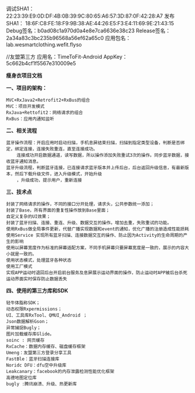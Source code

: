 调试SHA1：22:23:39:E9:0D:DF:4B:0B:39:9C:80:65:A6:57:3D:87:0F:42:28:A7
发布SHA1： 18:6F:C8:FE:18:F9:9B:38:AE:44:26:E5:F3:E4:11:69:9E:21:43:15
Debug签名：b0ad08c1a970d0a4e8e7ca6636e38c23
Release签名：2a34a83c3bc235b96568a56ef62a65c0
应用包名：lab.wesmartclothing.wefit.flyso

//友盟第三方
应用名：TimeToFit-Android
AppKey：5c662b4cf1f5567e310009e5



**瘦身衣项目文档**

**一、项目的架构：**

	MVC+RxJava2+Retrofit2+RxBus的组合
  	MVC：项目开发模式
	RxJava+Rettofit2：网络请求的组合
	RxBus：应用内通知监听


**二、相关流程**

	蓝牙操作流程：开启应用时启动扫描，手机息屏结束扫描，扫描到指定类型设备，判断是否绑定，绑定连接，连接失败重连，直至连接成功。
		连接成功开启数据通道，读写数据，所以操作添加失败重试3次的操作。同步蓝牙数据，接收蓝牙通知消息。
	蓝牙升级流程，判断蓝牙连接，已连接请求蓝牙版本并上传后台，后台返回升级信息，有最新版本，然后下载升级文件，进入升级模式，开始升级
		，升级成功，提示用户，重新连接
		
**三、技术点**

	封装了网络请求的操作，不同的接口分开处理，请求头，公共参数统一添加；
	封装了Base，所有界面的重复性操作放到Base里面；
	自定义复杂的UI效果；
	封装了蓝牙扫描、连接、重连、升级、数据交互的操作。增加去重，失败重试的功能。
	使用RxBus做全局事件更新，代替广播实现数据和event的通知，优化广播的注册造成性能损耗
	使用Service 实现所有蓝牙扫描、连接数据交互的操作、防止因为Activity的生命周期的产生的影响
	使用以屏幕宽度作为标准的屏幕适配方案，不同手机屏幕只要屏幕宽度是一致的，展示的内容大小就是一致的。
	使用状态模式，处理蓝牙各种状态
	使用工厂模式
	实现APP运动时退回后台开启前台服务及息屏展示运动界面的操作，防止运动时APP被后台杀死
	运动界面实时保存防止数据丢失
	
**四、使用的第三方库和SDK**

	轻牛体脂称SDK；
	动态权限Rxpermissions；
	UI、工具库RxTool、QMUI_Android ；
	Json数据解析Gson；
	异常捕捉Bugly；
	图片加载缓存库Glide。
	soinc : 网页缓存
	RxCache：数据内存缓存、磁盘缓存框架
	Umeng：友盟第三方登录分享工具
	FastBle：蓝牙扫描连接库
	Noridc DFU：dfu空中升级库
	Leakcanary：facebook的内存泄露检测性能优化框架
	高德地图定位库
	bugly :腾讯崩溃、升级、热更新库
